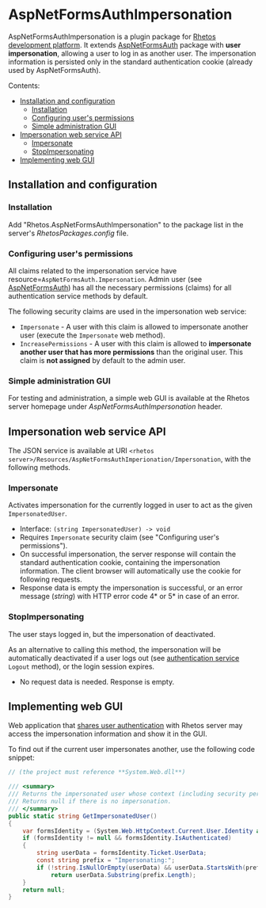 # AspNetFormsAuthImpersonation

AspNetFormsAuthImpersonation is a plugin package for [Rhetos development platform](https://github.com/Rhetos/Rhetos).
It extends [AspNetFormsAuth](https://github.com/Rhetos/AspNetFormsAuth) package with **user impersonation**,
allowing a user to log in as another user.
The impersonation information is persisted only in the standard authentication cookie (already used by AspNetFormsAuth).

Contents:

* [Installation and configuration](#installation-and-configuration)
    * [Installation](#installation)
    * [Configuring user's permissions](#configuring-users-permissions)
    * [Simple administration GUI](#simple-administration-gui)
* [Impersonation web service API](#impersonation-web-service-api)
    * [Impersonate](#impersonate)
    * [StopImpersonating](#stopimpersonating)
* [Implementing web GUI](#implementing-web-gui)

## Installation and configuration

### Installation

Add "Rhetos.AspNetFormsAuthImpersonation" to the package list in the server's *RhetosPackages.config* file.

### Configuring user's permissions

All claims related to the impersonation service have resource=`AspNetFormsAuth.Impersonation`.
Admin user (see [AspNetFormsAuth](https://github.com/Rhetos/AspNetFormsAuth)) has all the necessary permissions (claims) for all authentication service methods by default.

The following security claims are used in the impersonation web service:

* `Impersonate` - A user with this claim is allowed to impersonate another user (execute the `Impersonate` web method).
* `IncreasePermissions` - A user with this claim is allowed to **impersonate another user that has more permissions** than the original user.
  This claim is **not assigned** by default to the admin user.

### Simple administration GUI

For testing and administration, a simple web GUI is available at the Rhetos server homepage under *AspNetFormsAuthImpersonation* header.

## Impersonation web service API

The JSON service is available at URI `<rhetos server>/Resources/AspNetFormsAuthImperionation/Impersonation`, with the following methods.

### Impersonate

Activates impersonation for the currently logged in user to act as the given `ImpersonatedUser`.

* Interface: `(string ImpersonatedUser) -> void`
* Requires `Impersonate` security claim (see "Configuring user's permissions").
* On successful impersonation, the server response will contain the standard authentication cookie,
  containing the impersonation information.
  The client browser will automatically use the cookie for following requests.
* Response data is empty the impersonation is successful,
  or an error message (*string*) with HTTP error code 4* or 5* in case of an error.

### StopImpersonating

The user stays logged in, but the impersonation of deactivated.

As an alternative to calling this method, the impersonation will be automatically deactivated if a user logs out
(see [authentication service](https://github.com/Rhetos/AspNetFormsAuth) `Logout` method),
or the login session expires.

* No request data is needed. Response is empty.

## Implementing web GUI

Web application that [shares user authentication](https://github.com/Rhetos/AspNetFormsAuth/blob/master/Readme.md#sharing-the-authentication-across-web-applications)
with Rhetos server may access the impersonation information and show it in the GUI.

To find out if the current user impersonates another, use the following code snippet:

```C#
// (the project must reference **System.Web.dll**)

/// <summary>
/// Returns the impersonated user whose context (including security permissions) is in effect.
/// Returns null if there is no impersonation.
/// </summary>
public static string GetImpersonatedUser()
{
    var formsIdentity = (System.Web.HttpContext.Current.User.Identity as System.Web.Security.FormsIdentity);
    if (formsIdentity != null && formsIdentity.IsAuthenticated)
    {
        string userData = formsIdentity.Ticket.UserData;
        const string prefix = "Impersonating:";
        if (!string.IsNullOrEmpty(userData) && userData.StartsWith(prefix))
            return userData.Substring(prefix.Length);
    }
    return null;
}
```
